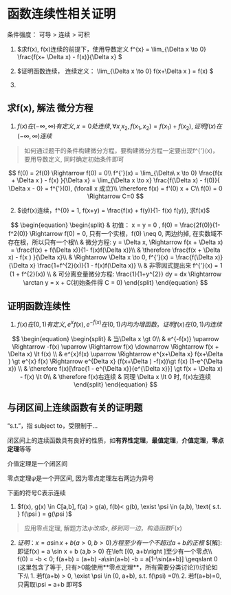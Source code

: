 # 函数连续性相关证明

条件强度： 可导 > 连续 > 可积

1. $求f(x), f(x)连续的前提下，使用导数定义 f^{x} = \lim_{\Delta x \to 0} \frac{f(x+ \Delta x) - f(x)}{\Delta x} $

2. $证明函数连续， 连续定义： \lim_{\Delta x \to 0} f(x+\Delta x ) = f(x) $

3.

## 求f(x), 解法 **微分方程**

1. $f(x)在(-\infty, \infty)有定义 ,x = 0处连续, \forall x_, x_2, f(x_1, x_2) = f(x_1) + f(x_2), 证明f(x) 在(-\infty, \infty)连续$

> 如何通过题干的条件构建微分方程，要构建微分方程一定要出现f^{'}(x)，要用导数定义, 同时确定初始条件即可

$$
f(0) = 2f(0) \Rightarrow f(0) = 0\\
f^{'}(x) = \lim_{\Delta\ x \to 0} \frac{f(x + \Delta x )  - f(x)  }{\Delta x} = \lim_{\Delta x \to x} \frac{f(\Delta x) - f(0)}{ \Delta x - 0} = f^{'}(0), (\forall x 成立)\\
\therefore f(x) = f'(0) x + C\\
f(0) = 0 \Rightarrow C=0
$$

2. $设f(x)连续，f^{0} = 1, f(x+y) = \frac{f(x) + f(y)}{1- f(x) f(y)}, 求f(x)$

$$
\begin{equation}
\begin{split}
& 初值： x = y = 0 , f(0) = \frac{2f(0)}{1-f^2(0)} \Rightarrow f(0) = 0, 只有一个实根，f(0) \neq 0, 两边约掉, 在实数域不存在根，所以只有一个根\\
& 微分方程: y = \Delta x, \Rightarrow f(x + \Delta x) = \frac{f(x) + f(\Delta x)}{1- f(x)f(\Delta x)}\\
& \therefore \frac{f(x + \Delta x) - f(x ) }{\Delta x}\\
& \Rightarrow \Delta x \to 0, f^{'}(x) = \frac{f(\Delta x)}{\Delta x} \frac{1+f^{2}(x)}{1 - f(x)f(\Delta x)} \\
& 非零因式提出来 f^{'}(x) = 1 (1 + f^{2}(x)) \\
& 可分离变量微分方程: \frac{1}{1+y^{2}} dy = dx \Rightarrow \arctan y = x + C(初始条件得 C = 0)
\end{split}
\end{equation}
$$

## 证明函数连续性

1. $f(x)在(0,1)有定义, e^{x}f(x), e^{-f(x)}在 (0,1) 内均为增函数， 证明f(x) 在(0,1)内连续$

$$
\begin{equation}
\begin{split}
& 当\Delta x \gt 0\\
& e^{-f(x)} \uparrow \Rightarrow -f(x) \uparrow \Rightarrow f(x) \downarrow \Rightarrow f(x + \Delta x) \lt f(x) \\
& e^{x}f(x) \uparrow \Rightarrow e^{x+\Delta x} f(x+\Delta ) \gt e^{x} f(x) \Rightarrow e^{Delta x} (f(x+\Delta ) -f(x))\gt  f(x) (1-e^{\Delta x}) \\
& \therefore f(x)[\frac{1 - e^{\Delta x}}{e^{\Delta x}}] \gt f(x + \Delta x) - f(x) \lt 0\\
& \therefore f(x)右连续
& 同理 \Delta x \lt 0 时, f(x)左连续
\end{split}
\end{equation}
$$

## 与闭区间上连续函数有关的证明题

“s.t.”，指 subject to，受限制于...

闭区间上的连续函数具有良好的性质，如**有界性定理**，**最值定理**，**介值定理**，**零点定理**等等

介值定理是一个闭区间

零点定理$\psi$是一个开区间, 因为零点定理左右两边为异号

下面的符号C表示连续

1. $f(x), g(x)   \in  C[a,b], f(a) > g(a), f(b)< g(b), \exist \psi   \in (a,b), \text{ s.t. } f(\psi  ) = g(\psi  )$

> 应用零点定理, 解题方法$\psi 改成x, 移到同一边，构造函数F(x)$

2. $证明： x=a\sin x + b (a>0, b>0)方程至少有一个不超过a+b的正根$
$[解]: 即证f(x) = a \sin x + b (a,b > 0) 在\left [(0, a+b\right ]至少有一个零点\\ f(0) = -b < 0; f(a+b) = (a+b) -a\sin(a+b) -b = a[1-\sin(a+b)] \geqslant 0 (这里包含了等于, 只有>0能使用**零点定理**，所有需要分类讨论)\\讨论如下:\\ 1. 若f(a+b) > 0, \exist \psi \in (0, a+b), s.t. f(\psi) =0\\ 2. 若f(a+b)=0,只需取\psi = a+b 即可$
